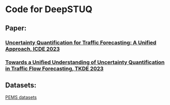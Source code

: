 # Code for DeepSTUQ

## Paper:
### [Uncertainty Quantification for Traffic Forecasting: A Unified Approach, ICDE 2023](https://arxiv.org/pdf/2208.05875.pdf) 
### [Towards a Unified Understanding of Uncertainty Quantification in Traffic Flow Forecasting, TKDE 2023](https://ieeexplore.ieee.org/abstract/document/10242138)

## Datasets:
[PEMS datasets](https://www.kaggle.com/datasets/elmahy/pems-dataset?resource=download)
